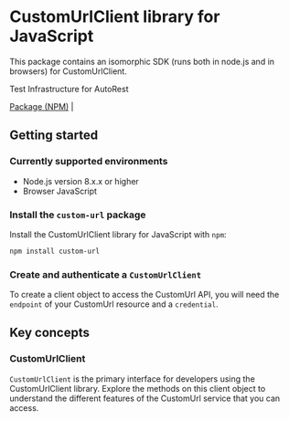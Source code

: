 # CustomUrlClient library for JavaScript

This package contains an isomorphic SDK (runs both in node.js and in browsers) for CustomUrlClient.

Test Infrastructure for AutoRest

[Package (NPM)](https://www.npmjs.com/package/custom-url) |

## Getting started

### Currently supported environments

- Node.js version 8.x.x or higher
- Browser JavaScript


### Install the `custom-url` package

Install the CustomUrlClient library for JavaScript with `npm`:

```bash
npm install custom-url
```

### Create and authenticate a `CustomUrlClient`

To create a client object to access the CustomUrl API, you will need the `endpoint` of your CustomUrl resource and a `credential`.
## Key concepts

### CustomUrlClient

`CustomUrlClient` is the primary interface for developers using the CustomUrlClient library. Explore the methods on this client object to understand the different features of the CustomUrl service that you can access.

